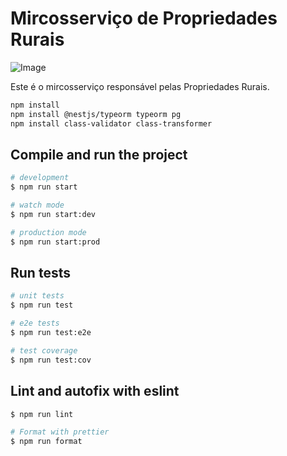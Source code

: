 # Mircosserviço de Propriedades Rurais

![Image](https://github.com/user-attachments/assets/234165db-9f29-4bab-85f6-39e457e8f39e)

Este é o mircosserviço responsável pelas Propriedades Rurais.

```bash
npm install
npm install @nestjs/typeorm typeorm pg
npm install class-validator class-transformer
```

## Compile and run the project

```bash
# development
$ npm run start

# watch mode
$ npm run start:dev

# production mode
$ npm run start:prod
```

## Run tests

```bash
# unit tests
$ npm run test

# e2e tests
$ npm run test:e2e

# test coverage
$ npm run test:cov
```



## Lint and autofix with eslint

```bash
$ npm run lint

# Format with prettier
$ npm run format
```

